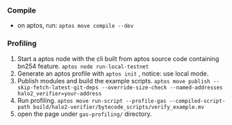 ### Compile

- on aptos, run: `aptos move compile --dev`

### Profiling

1. Start a aptos node with the cli built from aptos source code containing bn254 feature. `aptos node run-local-testnet`
2. Generate an aptos profile with `aptos init` , notice: use local mode.
3. Publish modules and build the example scripts. `aptos move publish --skip-fetch-latest-git-deps --override-size-check --named-addresses halo2_verifier=your-address`
4. Run profiling. `aptos move run-script --profile-gas --compiled-script-path build/halo2-verifier/bytecode_scripts/verify_example.mv`
5. open the page under `gas-profiling/` directory.
